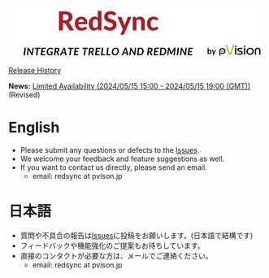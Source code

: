 ![Banner](./redsync-banner-with-pvision.png)


[Release History](https://github.com/pvisionjp/redsync/wiki/Release-History)

**News:** [Limited Availability (2024/05/15 15:00 - 2024/05/15 19:00 (GMT))]([https://github.com/pvisionjp/redsync/wiki/News:-Limited-Availability-(2024-May-08-from-15:00-to-19:00-GMT](https://github.com/pvisionjp/redsync/wiki/News:-Limited-Availability-(2024-May-15-from-15:00-to-19:00-GMT)-%E2%80%90-Revised))) (Revised)

# English

- Please submit any questions or defects to the [Issues](https://github.com/pvisionjp/redsync/issues).
- We welcome your feedback and feature suggestions as well.
- If you want to contact us directly, please send an email.
   - email: redsync at pvison.jp

# 日本語

- 質問や不具合の報告は[Issues](https://github.com/pvisionjp/redsync/issues)に投稿をお願いします。(日本語で結構です)
- フィードバックや機能強化のご提案もお待ちしています。
- 直接のコンタクトが必要な方は、メールでご連絡ください。
    - email: redsync at pvison.jp
